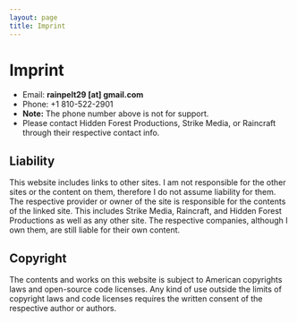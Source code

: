 ```yaml
---
layout: page
title: Imprint
---
```


# Imprint

 - Email: **rainpelt29 [at] gmail.com**
 - Phone: +1 810-522-2901
 - **Note:** The phone number above is not for support.
 - Please contact Hidden Forest Productions, Strike Media, or Raincraft through their respective contact info.

## Liability
This website includes links to other sites. I am not responsible for the other sites or the content on them, therefore I do not assume liability for them. The respective provider or owner of the site is responsible for the contents of the linked site. This includes Strike Media, Raincraft, and Hidden Forest Productions as well as any other site. The respective companies, although I own them, are still liable for their own content.

## Copyright
The contents and works on this website is subject to American copyrights laws and open-source code licenses. Any kind of use outside the limits of copyright laws and code licenses requires the written consent of the respective author or authors.

